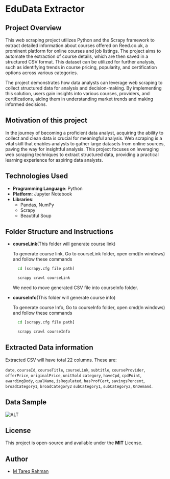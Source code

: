 
# EduData Extractor

## Project Overview
This web scraping project utilizes Python and the Scrapy framework to extract detailed information about courses offered on Reed.co.uk, a prominent platform for online courses and job listings. The project aims to automate the extraction of course details, which are then saved in a structured CSV format. This dataset can be utilized for further analysis, such as identifying trends in course pricing, popularity, and certification options across various categories.

The project demonstrates how data analysts can leverage web scraping to collect structured data for analysis and decision-making. By implementing this solution, users gain insights into various courses, providers, and certifications, aiding them in understanding market trends and making informed decisions.

## Motivation of this project
In the journey of becoming a proficient data analyst, acquiring the ability to collect and clean data is crucial for meaningful analysis. Web scraping is a vital skill that enables analysts to gather large datasets from online sources, paving the way for insightful analysis. This project focuses on leveraging web scraping techniques to extract structured data, providing a practical learning experience for aspiring data analysts.

## Technologies Used
- **Programming Language**: Python
- **Platform**: Jupyter Notebook
- **Libraries**:
  - Pandas, NumPy
  - Scrapy
  - Beautiful Soup

## Folder Structure and Instructions
- **courseLink**(This folder will generate course link)
  
    To generate course link, Go to courseLink folder, open cmd(In windows) and follow these commands

    ```bash
      cd [scrapy.cfg file path]
    ```
    ```bash
      scrapy crawl courseLink
    ``` 
    We need to move generated CSV file into courseInfo folder.


- **courseInfo**(This folder will generate course info)

    To generate course Info, Go to courseInfo folder, open cmd(In windows) and follow these commands
    
    ```bash
      cd [scrapy.cfg file path]
    ```
    ```bash
      scrapy crawl courseInfo
    ``` 
## Extracted Data information
Extracted CSV will have total 22 columns. These are:

`date`, `courseId`, `courseTitle`, `courseLink`, `subtitle`, `courseProvider`, `offerPrice`, `originalPrice`, `unitSold`
`category`, `haveCpd`, `cpdPoint`, `awardingBody`, `qualName`, `isRegulated`, `hasProfCert`, `savingsPercent`, `broadCategory1`, `broadCategory2`
`subCategory1`, `subCategory2`, `OnDemand`.

## Data Sample
![ALT](https://github.com/Tareq553/Scraping-Project-3/blob/main/courseInfo/Data_sample.png)


## License
This project is open-source and available under the **MIT** License.

## Author

- [M Tareq Rahman](https://www.github.com/Tareq553)

